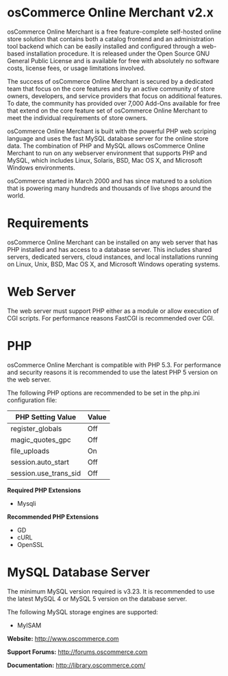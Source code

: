 osCommerce Online Merchant v2.x
===============================

osCommerce Online Merchant is a free feature-complete self-hosted online store solution that contains both a catalog frontend and an administration tool backend which can be easily installed and configured through a web-based installation procedure. It is released under the Open Source GNU General Public License and is available for free with absolutely no software costs, license fees, or usage limitations involved.

The success of osCommerce Online Merchant is secured by a dedicated team that focus on the core features and by an active community of store owners, developers, and service providers that focus on additional features. To date, the community has provided over 7,000 Add-Ons available for free that extend on the core feature set of osCommerce Online Merchant to meet the individual requirements of store owners.

osCommerce Online Merchant is built with the powerful PHP web scriping language and uses the fast MySQL database server for the online store data. The combination of PHP and MySQL allows osCommerce Online Merchant to run on any webserver environment that supports PHP and MySQL, which includes Linux, Solaris, BSD, Mac OS X, and Microsoft Windows environments.

osCommerce started in March 2000 and has since matured to a solution that is powering many hundreds and thousands of live shops around the world.

Requirements
==============================
osCommerce Online Merchant can be installed on any web server that has PHP installed and has access to a database server. This includes shared servers, dedicated servers, cloud instances, and local installations running on Linux, Unix, BSD, Mac OS X, and Microsoft Windows operating systems.

Web Server
==============================
The web server must support PHP either as a module or allow execution of CGI scripts. For performance reasons FastCGI is recommended over CGI.

PHP
==============================
osCommerce Online Merchant is compatible with PHP 5.3. For performance and security reasons it is recommended to use the latest PHP 5 version on the web server.

The following PHP options are recommended to be set in the php.ini configuration file:

PHP Setting Value     | Value
--------------------- | -------------
register_globals      | Off
magic_quotes_gpc      | Off
file_uploads          | On
session.auto_start    | Off
session.use_trans_sid | Off

**Required PHP Extensions**
- Mysqli

**Recommended PHP Extensions**
- GD	
- cURL	
- OpenSSL

MySQL Database Server
==============================
The minimum MySQL version required is v3.23. It is recommended to use the latest MySQL 4 or MySQL 5 version on the database server.

The following MySQL storage engines are supported:
- MyISAM

**Website:** http://www.oscommerce.com

**Support Forums:** http://forums.oscommerce.com

**Documentation:** http://library.oscommerce.com/
